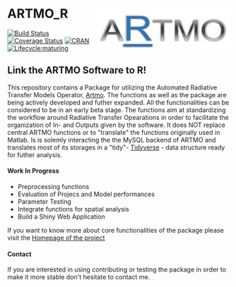 # ARTMO_R <a href="https://mattia6690.github.io/ARTMO_R/"><img align="right" src="docs/data/ARTMOR_logoR.png" width="300" height="100" /></a>

[![Build Status](https://travis-ci.org/mattia6690/ARTMO_R.svg?branch=dev)](https://travis-ci.org/mattia6690/ARTMO_R) 
[![Coverage Status](https://img.shields.io/codecov/c/github/mattia6690/ARTMO_R/master.svg)](https://codecov.io/github/mattia6690/ARTMO_R?branch=dev)
[![CRAN](http://www.r-pkg.org/badges/version/ARTMOR)](https://cran.r-project.org/package=ARTMOR)
[![Lifecycle:maturing](https://img.shields.io/badge/lifecycle-experimental-orange.svg)](https://www.tidyverse.org/lifecycle/#experimental)

## Link the ARTMO Software to R!

This repository contains a Package for utilizing the Automated Radiative Transfer Models Operator, [Artmo](http://ipl.uv.es/artmo/). The functions as well as the package are being actively developed and futher expanded. All the functionalities can be considered to be in an early beta stage.
The functions aim at standardizing the workflow around Radiative Transfer Opearations in order to facilitate the organization of In- and Outputs given by the software. It does NOT replace central ARTMO functions or to "translate" the functions originally used in Matlab. Is is solemly interacting the the MySQL backend of ARTMO and translates most of its storages in a "tidy"- [Tidyverse](https://www.tidyverse.org/) - data structure ready for futher analysis.

#### Work In Progress

* Preprocessing functions
* Evaluation of Projecs and Model performances
* Parameter Testing 
* Integrate functions for spatial analysis
* Build a Shiny Web Application

If you want to know more about core functionalities of the package please visit the [Homepage of the project](https://mattia6690.github.io/ARTMO_R/)

#### Contact

If you are interested in using contributing or testing the package in order to make it more stable don't hesitate to contact me.